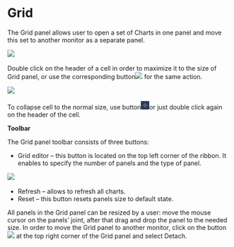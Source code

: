 # Grid

The Grid panel allows user to open a set of Charts in one panel and move this set to another monitor as a separate panel.

![](../../../.gitbook/assets/12%20%283%29.png)

Double click on the header of a cell in order to maximize it to the size of Grid panel, or use the corresponding button![](../../../.gitbook/assets/13%20%281%29.png) for the same action.

![](../../../.gitbook/assets/14%20%282%29.png)

To collapse cell to the normal size, use button![](../../../.gitbook/assets/15%20%282%29.png)or just double click again on the header of the cell.

**Toolbar**

The Grid panel toolbar consists of three buttons:

* Grid editor – this button is located on the top left corner of the ribbon. It enables to specify the number of panels and the type of panel.

![](../../../.gitbook/assets/16%20%281%29.png)

* Refresh – allows to refresh all charts.
* Reset – this button resets panels size to default state.

All panels in the Grid panel can be resized by a user: move the mouse cursor on the panels’ joint, after that drag and drop the panel to the needed size. In order to move the Grid panel to another monitor, click on the button![](../../../.gitbook/assets/17%20%281%29.png) at the top right corner of the Grid panel and select Detach.

